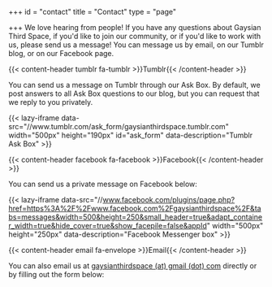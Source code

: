 +++
id = "contact"
title = "Contact"
type = "page"

+++
We love hearing from people! If you have any questions about Gaysian Third Space, if you'd like to join our community, or if you'd like to work with us, please send us a message! You can message us by email, on our Tumblr blog, or on our Facebook page. 

{{< content-header tumblr fa-tumblr >}}Tumblr{{< /content-header >}}

You can send us a message on Tumblr through our Ask Box. By default, we post answers to all Ask Box questions to our blog, but you can request that we reply to you privately.

<p>
{{< lazy-iframe data-src="//www.tumblr.com/ask_form/gaysianthirdspace.tumblr.com" width="500px" height="190px" id="ask_form" data-description="Tumblr Ask Box" >}}
<!--\[if IE\]><script type="text/javascript">document.getElementById('ask_form').allowTransparency=true;</script><!\[endif\]-->
</p>

{{< content-header facebook fa-facebook >}}Facebook{{< /content-header >}}

You can send us a private message on Facebook below:

{{< lazy-iframe data-src="//www.facebook.com/plugins/page.php?href=https%3A%2F%2Fwww.facebook.com%2Fgaysianthirdspace%2F&tabs=messages&width=500&height=250&small_header=true&adapt_container_width=true&hide_cover=true&show_facepile=false&appId" width="500px" height="250px" data-description="Facebook Messenger box" >}}

{{< content-header email fa-envelope >}}Email{{< /content-header >}}

You can also email us at [gaysianthirdspace (at) gmail (dot) com](mailto:gaysianthirdspace@gmail.com) directly or by filling out the form below: